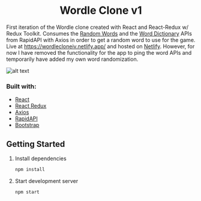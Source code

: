 <h1 align="center">
  Wordle Clone v1
</h1>

First iteration of the Wordle clone created with React and React-Redux w/ Redux Toolkit. Consumes the [Random Words](https://rapidapi.com/sheharyar566/api/random-words5/) and the [Word Dictionary](https://rapidapi.com/twinword/api/word-dictionary/) APIs from RapidAPI with Axios in order to get a random word to use for the game. Live at https://wordlecloneiv.netlify.app/ and hosted on [Netlify](https://www.netlify.com/). However, for now I have removed the functionality for the app to ping the word APIs and temporarily have added my own word randomization.

![alt text](https://i.imgur.com/JxQG89i.png)

### Built with:

-   [React](https://reactjs.org/)
-   [React Redux](https://react-redux.js.org/)
-   [Axios](https://axios-http.com/)
-   [RapidAPI](https://rapidapi.com/)
-   [Bootstrap](https://getbootstrap.com/)

## Getting Started

1. Install dependencies

    ```bash
    npm install
    ```

2. Start development server

    ```bash
    npm start
    ```
